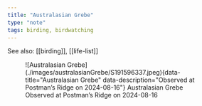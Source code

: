 ```yaml
---
title: "Australasian Grebe"
type: "note"
tags: birding, birdwatching
---
```


See also: [[birding]], [[life-list]]


<figure markdown id="1">
  ![Australasian Grebe](./images/australasianGrebe/S191596337.jpeg){data-title="Australasian Grebe" data-description="Observed at Postman’s Ridge on 2024-08-16"}
  <caption>Australasian Grebe<br />Observed at Postman’s Ridge on 2024-08-16</caption>
</figure>
